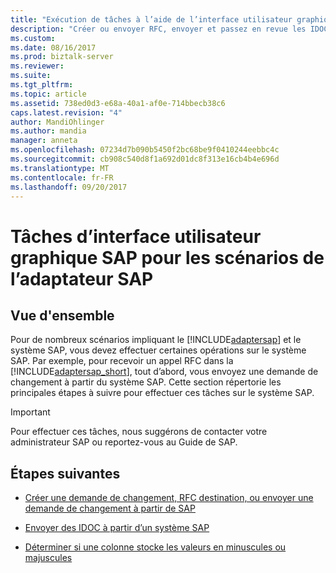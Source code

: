```yaml
---
title: "Exécution de tâches à l’aide de l’interface utilisateur graphique SAP pour les scénarios de l’adaptateur SAP spécifique | Documents Microsoft"
description: "Créer ou envoyer RFC, envoyer et passez en revue les IDOC et la casse dans des magasins de colonne dans SAP - adaptateur BizTalk (LOB)"
ms.custom: 
ms.date: 08/16/2017
ms.prod: biztalk-server
ms.reviewer: 
ms.suite: 
ms.tgt_pltfrm: 
ms.topic: article
ms.assetid: 738ed0d3-e68a-40a1-af0e-714bbecb38c6
caps.latest.revision: "4"
author: MandiOhlinger
ms.author: mandia
manager: anneta
ms.openlocfilehash: 07234d7b090b5450f2bc68be9f0410244eebbc4c
ms.sourcegitcommit: cb908c540d8f1a692d01dc8f313e16cb4b4e696d
ms.translationtype: MT
ms.contentlocale: fr-FR
ms.lasthandoff: 09/20/2017
---
```

# <a name="sap-gui-tasks-for-the-sap-adapter-scenarios"></a>Tâches d’interface utilisateur graphique SAP pour les scénarios de l’adaptateur SAP

## <a name="overview"></a>Vue d'ensemble
Pour de nombreux scénarios impliquant le [!INCLUDE[adaptersap](../../includes/adaptersap-md.md)] et le système SAP, vous devez effectuer certaines opérations sur le système SAP. Par exemple, pour recevoir un appel RFC dans la [!INCLUDE[adaptersap_short](../../includes/adaptersap-short-md.md)], tout d’abord, vous envoyez une demande de changement à partir du système SAP. Cette section répertorie les principales étapes à suivre pour effectuer ces tâches sur le système SAP.  
  
> [!IMPORTANT]
>  Pour effectuer ces tâches, nous suggérons de contacter votre administrateur SAP ou reportez-vous au Guide de SAP.  
  
## <a name="next-steps"></a>Étapes suivantes  
  
-   [Créer une demande de changement, RFC destination, ou envoyer une demande de changement à partir de SAP](creating-an-rfc-in-an-sap-system.md)  
  
-   [Envoyer des IDOC à partir d’un système SAP](sending-idocs-from-an-sap-system.md)  
  
-   [Déterminer si une colonne stocke les valeurs en minuscules ou majuscules](determining-whether-a-column-stores-lowercase-or-uppercase-values.md)  
  
